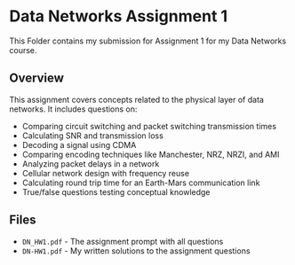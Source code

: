 # Data Networks Assignment 1

This Folder contains my submission for Assignment 1 for my Data Networks course. 

## Overview

This assignment covers concepts related to the physical layer of data networks. It includes questions on:

- Comparing circuit switching and packet switching transmission times
- Calculating SNR and transmission loss
- Decoding a signal using CDMA
- Comparing encoding techniques like Manchester, NRZ, NRZI, and AMI
- Analyzing packet delays in a network 
- Cellular network design with frequency reuse
- Calculating round trip time for an Earth-Mars communication link
- True/false questions testing conceptual knowledge

## Files

- `DN_HW1.pdf` - The assignment prompt with all questions
- `DN-HW1.pdf` - My written solutions to the assignment questions


